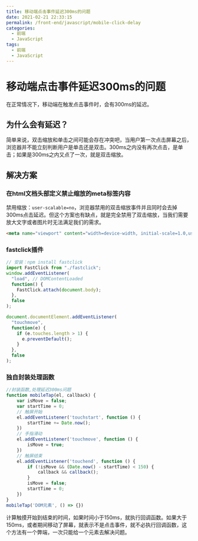 ```yaml
---
title: 移动端点击事件延迟300ms的问题
date: 2021-02-21 22:33:15
permalink: /front-end/javascript/mobile-click-delay
categories:
  - 前端
  - JavaScript
tags:
  - 前端
  - JavaScript
---
```

# 移动端点击事件延迟300ms的问题

在正常情况下，移动端在触发点击事件时，会有300ms的延迟。

## 为什么会有延迟？

简单来说，双击缩放和单击之间可能会存在冲突吧，当用户第一次点击屏幕之后，浏览器并不能立刻判断用户是单击还是双击。300ms之内没有再次点击，是单击；如果是300ms之内又点了一次，就是双击缩放。

## 解决方案

### 在html文档头部定义禁止缩放的meta标签内容

禁用缩放：`user-scalable=no`，浏览器禁用的双击缩放事件并且同时会去掉300ms点击延迟。但这个方案也有缺点，就是完全禁用了双击缩放，当我们需要放大文字或者图片时无法满足我们的需求。

```html
<meta name="viewport" content="width=device-width, initial-scale=1.0,user-scalable=no">

```

### fastclick插件

```js
// 安装：npm install fastclick
import FastClick from "./fastclick";
window.addEventListener(
  "load", // DOMContentLoaded
  function() {
    FastClick.attach(document.body);
  },
  false
);

document.documentElement.addEventListener(
  "touchmove",
  function(e) {
    if (e.touches.length > 1) {
      e.preventDefault();
    }
  },
  false
);
```

### 独自封装处理函数

```js
//封装函数,处理延迟300ms问题
function mobileTap(el, callback) {
    var isMove = false;
    var startTime = 0;
    // 触屏开始
    el.addEventListener('touchstart', function () {
        startTime += Date.now();
    })
    // 手指滑动
    el.addEventListener('touchmove', function () {
        isMove = true;
    })
    // 触屏结束
    el.addEventListener('touchend', function () {
        if (!isMove && (Date.now() - startTime) < 150) {
            callback && callback();
        }
        isMove = false;
        startTime = 0;
    })
}
mobileTap('DOM元素', () => {})
```

计算触摸开始到结束的时间，如果时间小于150ms，就执行回调函数。如果大于150ms，或者期间移动了屏幕，就表示不是点击事件，就不必执行回调函数，这个方法有一个弊端，一次只能给一个元素去解决问题。
